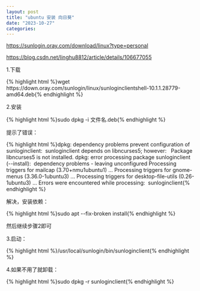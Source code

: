```yaml
---
layout: post
title: "ubuntu 安装 向日葵"
date: "2023-10-27"
categories: 
---
```

<p><a href="https://sunlogin.oray.com/download/linux?type=personal">https://sunlogin.oray.com/download/linux?type=personal</a></p>
<p><a href="https://blog.csdn.net/linghu8812/article/details/106677055">https://blog.csdn.net/linghu8812/article/details/106677055</a></p>
<p>1.下载</p>
{% highlight html %}wget https://down.oray.com/sunlogin/linux/sunloginclientshell-10.1.1.28779-amd64.deb{% endhighlight %}
<p>2.安装</p>
{% highlight html %}sudo dpkg -i 文件名.deb{% endhighlight %}
<p>提示了错误：</p>
{% highlight html %}dpkg: dependency problems prevent configuration of sunloginclient:
&nbsp;sunloginclient depends on libncurses5; however:
&nbsp; Package libncurses5 is not installed.
dpkg: error processing package sunloginclient (--install):
&nbsp;dependency problems - leaving unconfigured
Processing triggers for mailcap (3.70+nmu1ubuntu1) ...
Processing triggers for gnome-menus (3.36.0-1ubuntu3) ...
Processing triggers for desktop-file-utils (0.26-1ubuntu3) ...
Errors were encountered while processing:
&nbsp;sunloginclient{% endhighlight %}
<p>解决，安装依赖：</p>
{% highlight html %}sudo apt --fix-broken install{% endhighlight %}
<p>然后继续步骤2即可</p>
<p>3.启动：</p>
{% highlight html %}/usr/local/sunlogin/bin/sunloginclient{% endhighlight %}
<p>4.如果不用了就卸载：</p>
{% highlight html %}sudo dpkg -r sunloginclient{% endhighlight %}
<p>&nbsp;</p>
